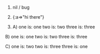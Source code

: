 1. nil / bug

2.  {:a=>"hi there"}

3. A) one is: one
      two is: two
      three is: three

  B) one is: one
     two is: two
     three is: three

  C) one is: two
     two is: three
     three is: one
